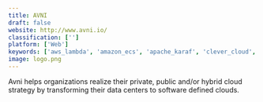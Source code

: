 ```yaml
---
title: AVNI
draft: false 
website: http://www.avni.io/
classification: ['']
platform: ['Web']
keywords: ['aws_lambda', 'amazon_ecs', 'apache_karaf', 'clever_cloud', 'containership', 'coreos', 'docker', 'google_app_engine', 'google_kubernetes_engine', 'hatchbox', 'joyent', 'kontena', 'marathon', 'openshift', 'quay', 'rancher', 'terraform', 'tutum', 'boot2docker']
image: logo.png
---
```

Avni helps organizations realize their private, public and/or hybrid cloud strategy by transforming their data centers to software defined clouds.